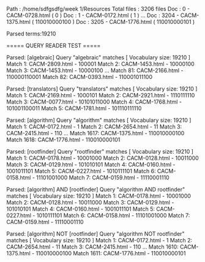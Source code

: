 Path        :	/home/sdfgsdfg/week 1/Resources
Total files :	3206 files
Doc :	0 - CACM-0728.html ( 0 )
Doc :	1 - CACM-0172.html ( 1 )
...
Doc :	3204 - CACM-1375.html ( 110010000100 )
Doc :	3205 - CACM-1776.html ( 110010000101 )

Parsed terms:19210


===== QUERY READER TEST =====

Parsed: [algebraic] 
Query  "algebraic" matches 	[ Vocabulary size: 19210 ]
	Match 1: CACM-2809.html - 100001
	Match 2: CACM-1453.html - 10000100
	Match 3: CACM-1453.html - 10000100
...
	Match 81: CACM-2166.html - 110000110001
	Match 82: CACM-0393.html - 110001011100

Parsed: [translators] 
Query  "translators" matches 	[ Vocabulary size: 19210 ]
	Match 1: CACM-2169.html - 1000101
	Match 2: CACM-2921.html - 1110111110
	Match 3: CACM-0077.html - 10101011000
	Match 4: CACM-1768.html - 101001100011
	Match 5: CACM-1781.html - 101110111110

Parsed: [algorithm] 
Query  "algorithm" matches 	[ Vocabulary size: 19210 ]
	Match 1: CACM-0172.html - 1
	Match 2: CACM-2654.html - 11
	Match 3: CACM-2415.html - 110
...
	Match 1617: CACM-1375.html - 110010000100
	Match 1618: CACM-1776.html - 110010000101

Parsed: [rootfinder] 
Query  "rootfinder" matches 	[ Vocabulary size: 19210 ]
	Match 1: CACM-0178.html - 10001000
	Match 2: CACM-0128.html - 10011000
	Match 3: CACM-0129.html - 101010101
	Match 4: CACM-0160.html - 1001011101
	Match 5: CACM-0227.html - 1010111101
	Match 6: CACM-0158.html - 11101001000
	Match 7: CACM-0159.html - 11110001110

Parsed:  [algorithm] AND [rootfinder]
Query  "algorithm AND rootfinder" matches 	[ Vocabulary size: 19210 ]
	Match 1: CACM-0178.html - 10001000
	Match 2: CACM-0128.html - 10011000
	Match 3: CACM-0129.html - 101010101
	Match 4: CACM-0160.html - 1001011101
	Match 5: CACM-0227.html - 1010111101
	Match 6: CACM-0158.html - 11101001000
	Match 7: CACM-0159.html - 11110001110

Parsed: [algorithm] NOT [rootfinder]
Query  "algorithm NOT rootfinder" matches 	[ Vocabulary size: 19210 ]
	Match 1: CACM-0172.html - 1
	Match 2: CACM-2654.html - 11
	Match 3: CACM-2415.html - 110
...
	Match 1610: CACM-1375.html - 110010000100
	Match 1611: CACM-1776.html - 110010000101

